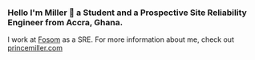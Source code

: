 ### Hello I'm Miller 👋 a Student and a Prospective Site Reliability Engineer from Accra, Ghana.
I work at [Fosom](https://www.fosom.com/) as a SRE. For more information about me, check out [princemiller.com](https://www.princemiller.com)

